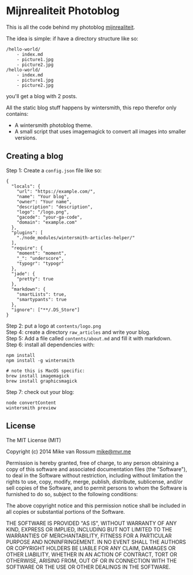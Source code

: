 # Mijnrealiteit Photoblog

This is all the code behind my photoblog [mijnrealiteit](https://mijnrealiteit.nl).

The idea is simple: if have a directory structure like so:

    /hello-world/
    	- index.md
    	- picture1.jpg
    	- picture2.jpg
    /hello-world/
    	- index.md
    	- picture1.jpg
    	- picture2.jpg

you'll get a blog with 2 posts.

All the static blog stuff happens by wintersmith, this repo therefor only contains:

- A wintersmith photoblog theme.
- A small script that uses imagemagick to convert all images into smaller versions.

## Creating a blog

Step 1: Create a `config.json` file like so:

	{
	  "locals": {
	    "url": "https://example.com/",
	    "name": "Your blog",
	    "owner": "Your name",
	    "description": "description",
	    "logo": "/logo.png",
	    "gacode": "your-ga-code",
	    "domain": "example.com"
	  },
	  "plugins": [
	    "./node_modules/wintersmith-articles-helper/"
	  ],
	  "require": {
	    "moment": "moment",
	    "_": "underscore",
	    "typogr": "typogr"
	  },
	  "jade": {
	    "pretty": true
	  },
	  "markdown": {
	    "smartLists": true,
	    "smartypants": true
	  },
	  "ignore": ["**/.DS_Store"]
	}

Step 2: put a logo at `contents/logo.png`  
Step 4: create a directory `raw_articles` and write your blog.  
Step 5: Add a file called `contents/about.md` and fill it with markdown.  
Step 6: install all dependencies with:

    npm install
    npm install -g wintersmith
    
    # note this is MacOS specific:
    brew install imagemagick
    brew install graphicsmagick

Step 7: check out your blog:

    node convertContent
    wintersmith preview

## License

The MIT License (MIT)

Copyright (c) 2014 Mike van Rossum <mike@mvr.me>

Permission is hereby granted, free of charge, to any person obtaining a copy
of this software and associated documentation files (the "Software"), to deal
in the Software without restriction, including without limitation the rights
to use, copy, modify, merge, publish, distribute, sublicense, and/or sell
copies of the Software, and to permit persons to whom the Software is
furnished to do so, subject to the following conditions:

The above copyright notice and this permission notice shall be included in
all copies or substantial portions of the Software.

THE SOFTWARE IS PROVIDED "AS IS", WITHOUT WARRANTY OF ANY KIND, EXPRESS OR
IMPLIED, INCLUDING BUT NOT LIMITED TO THE WARRANTIES OF MERCHANTABILITY,
FITNESS FOR A PARTICULAR PURPOSE AND NONINFRINGEMENT. IN NO EVENT SHALL THE
AUTHORS OR COPYRIGHT HOLDERS BE LIABLE FOR ANY CLAIM, DAMAGES OR OTHER
LIABILITY, WHETHER IN AN ACTION OF CONTRACT, TORT OR OTHERWISE, ARISING FROM,
OUT OF OR IN CONNECTION WITH THE SOFTWARE OR THE USE OR OTHER DEALINGS IN
THE SOFTWARE.